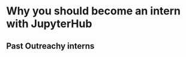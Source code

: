 # Why you should become an intern with JupyterHub

## Past Outreachy interns

```{include} ../../tmp/outreachy_interns.txt

```
